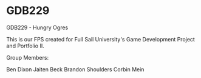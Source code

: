 # GDB229
GDB229 - Hungry Ogres

This is our FPS created for Full Sail University's Game Development Project and Portfolio II.

Group Members:

Ben Dixon
Jaiten Beck
Brandon Shoulders
Corbin Mein
